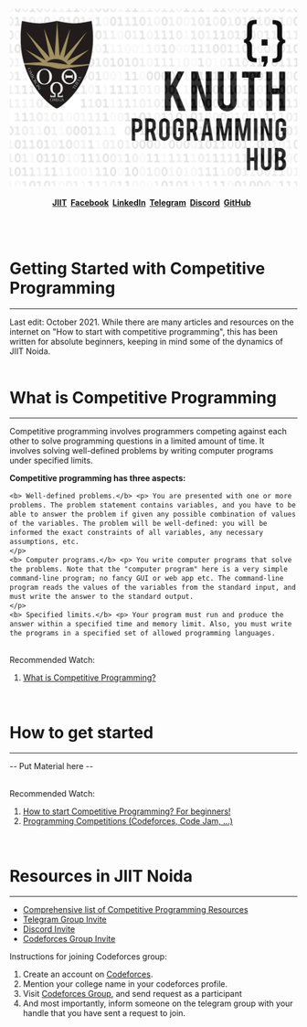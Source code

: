 <div align="center">
  <img src="assets\images\main.jpg">
</div>

<br>

<span style="display: flex; font-weight: bold; justify-content: center;">
  <a href="https://www.jiit.ac.in/knuth-programming-hub">JIIT</a> &nbsp;&nbsp;
  <a href="https://www.facebook.com/groups/jiit.knuth">Facebook</a> &nbsp;&nbsp;
  <a href="https://www.linkedin.com/company/knuthprogramminghubjiitnoida">LinkedIn</a> &nbsp;&nbsp;
  <a href="https://t.me/joinchat/LGo0IhZoPRjRjBJHJPf3OA">Telegram</a> &nbsp;&nbsp;
  <a href="https://discord.gg/jatPMerTED">Discord</a> &nbsp;&nbsp;
  <a href="https://github.com/Knuth-Programming-Hub">GitHub</a> &nbsp;&nbsp;
</span>

<br>
<br>
<br>
<div>
  <h1> Getting Started with Competitive Programming </h1>
  <hr>
  Last edit: October 2021. 
  While there are many articles and resources on the internet on "How to start with competitive programming", this has been written for absolute beginners, keeping in mind some of the dynamics of JIIT Noida.

</div>
<br>

<div>
  <h1> What is Competitive Programming </h1>
  <hr>
  <p> 
    Competitive programming involves programmers competing against each other to solve programming questions in a limited amount of time. 
    It involves solving well-defined problems by writing computer programs under specified limits.
  </p>  

   <b> Competitive programming has three aspects: </b>

    <b> Well-defined problems.</b> <p> You are presented with one or more problems. The problem statement contains variables, and you have to be able to answer the problem if given any possible combination of values of the variables. The problem will be well-defined: you will be informed the exact constraints of all variables, any necessary assumptions, etc.
    </p>
    <b> Computer programs.</b> <p> You write computer programs that solve the problems. Note that the "computer program" here is a very simple command-line program; no fancy GUI or web app etc. The command-line program reads the values of the variables from the standard input, and must write the answer to the standard output.
    </p>
    <b> Specified limits.</b> <p> Your program must run and produce the answer within a specified time and memory limit. Also, you must write the programs in a specified set of allowed programming languages.
</p>
  
  <br>
  Recommended Watch:
  <ol>
    <li> <a href="https://www.youtube.com/watch?v=ueNT-w7Oluw">What is Competitive Programming?</a> </li>
  </ol>
</div>

<br>

<div>
  <h1> How to get started </h1>
  <hr>
  <p> -- Put Material here -- </p>
  
  <br>
  Recommended Watch:
  <ol>
    <li> <a href="https://youtube.com/watch?v=xAeiXy8-9Y8">How to start Competitive Programming? For beginners!</a> </li>
    <li> <a href="https://www.youtube.com/watch?v=cpguolx2oms">Programming Competitions (Codeforces, Code Jam, ...)</a> </li>
  </ol>
</div>
<br>
<div>
  <h1>Resources in JIIT Noida</h1>
  <hr>

  <ul>
    <li> <a href="https://knuth-programming-hub.github.io/CP-Resources/">Comprehensive list of Competitive Programming Resources</a> </li>
    <li> <a href="https://t.me/joinchat/LGo0IhZoPRjRjBJHJPf3OA">Telegram Group Invite</a> </li>
    <li> <a href="">Discord Invite</a> </li>
    <li> <a href="https://codeforces.com/group/IUJm1OmeBo/members">Codeforces Group Invite</a> </li>
  </ul>

  <p> Instructions for joining Codeforces group: </p>
  <ol>
    <li> Create an account on <a href="https://www.jiit.ac.in/knuth-programming-hub">Codeforces</a>. </li>
    <li> Mention your college name in your codeforces profile. </li>
    <li> Visit <a href="https://codeforces.com/group/IUJm1OmeBo/members">Codeforces Group</a>, and send request as a participant </li>
    <li>And most importantly, inform someone on the telegram group with your handle that you have sent a request to join. </li>
  </ol>
</div>
